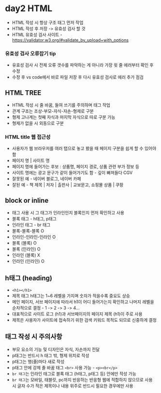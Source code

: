 # day2 HTML
* HTML 작성 시 항상 구조 태그 먼저 작업
* HTML 작성 후 저장 -> 유효성 검사 할 것
* HTML 유효성 검사 사이트 - https://validator.w3.org/#validate_by_upload+with_options
### 유효성 검사 오류잡기 tip
* 유효성 검사 시 전체 오류 갯수를 파악하는 게 아니라 가장 윗 줄 에러부터 확인 후 수정
* 수정 후 vs code에서 바로 파일 저장 후 다시 유효성 검사로 에러 추가 점검
## HTML TREE
* HTML 작성 시 줄 바꿈, 들여 쓰기를 주의하며 태그 작업
* 관계 구조는 조상-부모-자식-자손-형제로 구분
* 형제 고나계는 첫째 자식과 마지막 자식으로 따로 구분 가능
* 형제가 없을 시 외동으로 구분
### HTML title 웹 접근성
* 사용자가 웹 브라우저를 여러 탭으로 놓고 봤을 때 페이지 구분을 쉽게 할 수 있어야 함
* 페이지 명 | 사이트 명
* 페이지 명에 들어가는 후보 : 상품명, 페이지 경로, 상품 관련 부가 정보 등
* 사이트 명에는 광고 문구가 같이 들어가기도 함 - 깊이 빠져들다 CGV
* 잘못된 예 - 네이버 블로그, 네이버 카페
* 잘된 예 - 책 제목 | 저자 | 출판사 | 교보문고, 쇼핑몰 상품 | 쿠팡
## block or inline
* 태그 사용 시 그 태그가 인라인인지 블록인지 먼저 확인하고 사용
* 블록 태그 - h태그, p태그
* 인라인 태그 - br 태그
* 블록-블록-블록 O
* 인라인-인라인-인라인 O
* 블록 (블록) O
* 블록 (인라인) O
* 인라인 (블록) X
* 인라인 (인라인) O
## h태그 (heading)
* `<h1></h1>`
* 제목 태그 h태그는 1~6 레벨을 가지며 숫자가 적을수록 중요도 상승
* 메인 페이지, 서브 페이지에 따라서 h1이 어디 들어가는지 확인하고 나머지 레벨을 순차적으로 결정 - 1 -> 2 -> 3 -> 4...
* 대표적으로 사이트 로그 (h1)과 서브페이지의 페이지 제목 (h1)이 주로 사용
* 제목은 사용자가 사이트에 접속하기 위한 검색 키워드 목적도 되므로 신중하게 결정
## 태그 작성 시 주의사항
* 부모 요소의 기능 및 디자인은 자식, 자손까지 전달
* p태그는 반드시 h 태그 밖, 형제 위치로 작성
* p태그는 행(줄)마다 새로 작성
* p태그 안에 강제 줄 바꿈 태그 `<br>` 사용 가능 - `<p><br</p>`
* `br 태그`는 인라인 태그로 블록 태그 (h태그, p태그 등) 안에만 작성 가능
* `br 태그`는 모바일, 태블릿, pc까지 반응하는 반응형 웹에 적합하지 않으므로 사용 시 글자 수가 적은 제목이나 내용 위주로 반드시 필요한 경우에만 사용